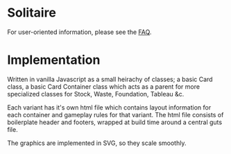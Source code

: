 # Solitaire

For user-oriented information, please see the [FAQ](faq.html).

# Implementation

Written in vanilla Javascript as a small heirachy of classes; a basic Card class,
a basic Card Container class which acts as a parent for more specialized classes for Stock, Waste, Foundation, Tableau &c.

Each variant has it's own html file which contains layout information for each container and
gameplay rules for that variant. The html file consists of boilerplate header and footers,
wrapped at build time around a central guts file.

The graphics are implemented in SVG, so they scale smoothly.
